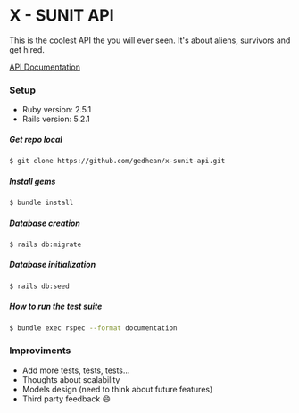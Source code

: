 # X - SUNIT API

This is the coolest API the you will ever seen. It's about aliens, survivors and get hired.

[API Documentation](https://documenter.getpostman.com/view/5362958/RWgwSGd5)


### Setup

* Ruby version: 2.5.1
* Rails version: 5.2.1

##### Get repo local
```sh
$ git clone https://github.com/gedhean/x-sunit-api.git
```
##### Install gems
```sh
$ bundle install
```
##### Database creation
```sh
$ rails db:migrate 
```
##### Database initialization
```sh
$ rails db:seed
```
##### How to run the test suite
```sh
$ bundle exec rspec --format documentation
```

### Improviments

- Add more tests, tests, tests...
- Thoughts about scalability
- Models design (need to think about future features)
- Third party feedback :smile: